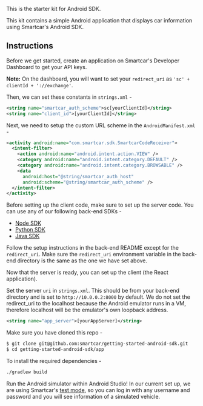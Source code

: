 This is the starter kit for Android SDK.

This kit contains a simple Android application that displays car information using Smartcar's Android SDK.

## Instructions
Before we get started, create an application on Smartcar's Developer Dashboard to get your API keys.

**Note:** On the dashboard, you will want to set your `redirect_uri` as `'sc' + clientId + '://exchange'`.

Then, we can set these constants in `strings.xml` -
```xml
<string name="smartcar_auth_scheme">sc[yourClientId]</string>
<string name="client_id">[yourClientId]</string>
```

Next, we need to setup the custom URL scheme in the `AndroidManifest.xml` -

```xml
<activity android:name="com.smartcar.sdk.SmartcarCodeReceiver">
  <intent-filter>
    <action android:name="android.intent.action.VIEW" />
    <category android:name="android.intent.category.DEFAULT" />
    <category android:name="android.intent.category.BROWSABLE" />
    <data
      android:host="@string/smartcar_auth_host"
      android:scheme="@string/smartcar_auth_scheme" />
  </intent-filter>
</activity>
```

Before setting up the client code, make sure to set up the server code. You can use any of our following back-end SDKs -
* [Node SDK](https://github.com/smartcar/getting-started-node-sdk)
* [Python SDK](https://github.com/smartcar/getting-started-python-sdk)
* [Java SDK](https://github.com/smartcar/getting-started-java-sdk)

Follow the setup instructions in the back-end README except for the `redirect_uri`. Make sure the `redirect_uri` environment variable in the back-end directory is the same as the one we have set above.

Now that the server is ready, you can set up the client (the React application).

Set the server `uri` in `strings.xml`. This should be from your back-end directory and is set to `http://10.0.0.2:8000` by default. We do not set the redirect_uri to the localhost because the Android emulator runs in a VM, therefore localhost will be the emulator's own loopback address.

```xml
<string name="app_server">[yourAppServer]</string>
```
Make sure you have cloned this repo -
```bash
$ git clone git@github.com:smartcar/getting-started-android-sdk.git
$ cd getting-started-android-sdk/app
```
To install the required dependencies -
```bash
./gradlew build
```

Run the Android simulator within Android Studio! In our current set up, we are using Smartcar's [test mode](https://smartcar.com/docs/guides/testing/), so you can log in with any username and password and you will see information of a simulated vehicle.
